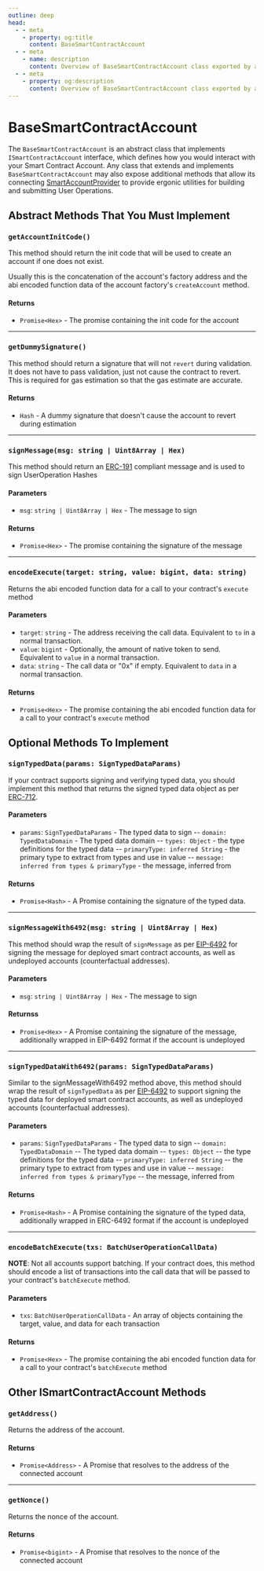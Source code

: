 ```yaml
---
outline: deep
head:
  - - meta
    - property: og:title
      content: BaseSmartContractAccount
  - - meta
    - name: description
      content: Overview of BaseSmartContractAccount class exported by aa-core accounts
  - - meta
    - property: og:description
      content: Overview of BaseSmartContractAccount class exported by aa-core accounts
---
```


# BaseSmartContractAccount

The `BaseSmartContractAccount` is an abstract class that implements `ISmartContractAccount` interface, which defines how you would interact with your Smart Contract Account. Any class that extends and implements `BaseSmartContractAccount` may also expose additional methods that allow its connecting [SmartAccountProvider](/packages/aa-core/provider/introduction) to provide ergonic utilities for building and submitting User Operations.

## Abstract Methods That You Must Implement

### `getAccountInitCode()`

This method should return the init code that will be used to create an account if one does not exist.

Usually this is the concatenation of the account's factory address and the abi encoded function data of the account factory's `createAccount` method.

#### Returns

- `Promise<Hex>` - The promise containing the init code for the account

---

### `getDummySignature()`

This method should return a signature that will not `revert` during validation. It does not have to pass validation, just not cause the contract to revert. This is required for gas estimation so that the gas estimate are accurate.

#### Returns

- `Hash` - A dummy signature that doesn't cause the account to revert during estimation

---

### `signMessage(msg: string | Uint8Array | Hex)`

This method should return an [ERC-191](https://eips.ethereum.org/EIPS/eip-191) compliant message and is used to sign UserOperation Hashes

#### Parameters

- `msg`: `string | Uint8Array | Hex` - The message to sign

#### Returns

- `Promise<Hex>` - The promise containing the signature of the message

---

### `encodeExecute(target: string, value: bigint, data: string)`

Returns the abi encoded function data for a call to your contract's `execute` method

#### Parameters

- `target`: `string` - The address receiving the call data. Equivalent to `to` in a normal transaction.
- `value`: `bigint` - Optionally, the amount of native token to send. Equivalent to `value` in a normal transaction.
- `data`: `string` - The call data or "0x" if empty. Equivalent to `data` in a normal transaction.

#### Returns

- `Promise<Hex>` - The promise containing the abi encoded function data for a call to your contract's `execute` method

## Optional Methods To Implement

### `signTypedData(params: SignTypedDataParams)`

If your contract supports signing and verifying typed data, you should implement this method that returns the signed typed data object as per [ERC-712](https://eips.ethereum.org/EIPS/eip-712).

#### Parameters

- `params`: `SignTypedDataParams` - The typed data to sign
  -- `domain: TypedDataDomain` - The typed data domain
  -- `types: Object` - the type definitions for the typed data
  -- `primaryType: inferred String` - the primary type to extract from types and use in value
  -- `message: inferred from types & primaryType` - the message, inferred from

#### Returns

- `Promise<Hash>` - A Promise containing the signature of the typed data.

---

### `signMessageWith6492(msg: string | Uint8Array | Hex)`

This method should wrap the result of `signMessage` as per [EIP-6492](https://eips.ethereum.org/EIPS/eip-6492) for signing the message for deployed smart contract accounts, as well as undeployed accounts (counterfactual addresses).

#### Parameters

- `msg`: `string | Uint8Array | Hex` - The message to sign

#### Returnss

- `Promise<Hex>` - A Promise containing the signature of the message, additionally wrapped in EIP-6492 format if the account is undeployed

---

### `signTypedDataWith6492(params: SignTypedDataParams)`

Similar to the signMessageWith6492 method above, this method should wrap the result of `signTypedData` as per [EIP-6492](https://eips.ethereum.org/EIPS/eip-6492) to support signing the typed data for deployed smart contract accounts, as well as undeployed accounts (counterfactual addresses).

#### Parameters

- `params`: `SignTypedDataParams` - The typed data to sign
  -- `domain: TypedDataDomain` -- The typed data domain
  -- `types: Object` -- the type definitions for the typed data
  -- `primaryType: inferred String` -- the primary type to extract from types and use in value
  -- `message: inferred from types & primaryType` -- the message, inferred from

#### Returns

- `Promise<Hash>` - A Promise containing the signature of the typed data, additionally wrapped in ERC-6492 format if the account is undeployed

---

### `encodeBatchExecute(txs: BatchUserOperationCallData)`

**NOTE**: Not all accounts support batching. If your contract does, this method should encode a list of transactions into the call data that will be passed to your contract's `batchExecute` method.

#### Parameters

- `txs`: `BatchUserOperationCallData` - An array of objects containing the target, value, and data for each transaction

#### Returns

- `Promise<Hex>` - The promise containing the abi encoded function data for a call to your contract's `batchExecute` method

## Other ISmartContractAccount Methods

### `getAddress()`

Returns the address of the account.

#### Returns

- `Promise<Address>` - A Promise that resolves to the address of the connected account

---

### `getNonce()`

Returns the nonce of the account.

#### Returns

- `Promise<bigint>` - A Promise that resolves to the nonce of the connected account
